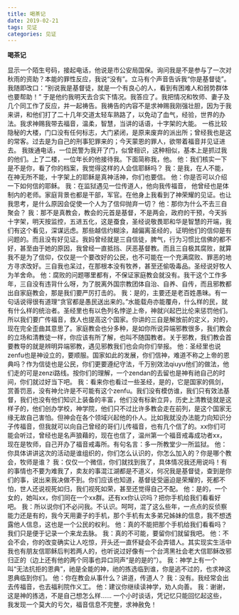```yaml
---
title: 喝茶记
date: 2019-02-21
tags: 见证
categories: 见证
---
```

**喝茶记**

   显示一个陌生号码，接起电话，他说是市公安局国保。询问我是不是参与了一次对秋雨的资助？本能的罪性反应，我说“没有”。立马有个声音告诉我“你是基督徒”。我随即改口：“别说我是基督徒，就是一个有良心的人，看到有困难人和弱势群体也要帮助！” 
  于是他约我明天去合实下情况。我答应了。我把情况和牧师、妻子及几个同工作了反应，并一起祷告。我祷告的内容不是求神赐我刚强壮胆，因为于我来讲，和他们打了二十几年交道太轻车熟路了，以免动了血气，经验，世界的办法。我求神赐我带去福音，温柔，智慧，当讲的话语，十字架的大能。
  一栋比较隐秘的大楼，门口没有任何标志，大门紧闭，是原来废弃的派出所；曾经我也是这的常客。过去是为自己的刑事犯罪来的；今天蒙恩的罪人，欲带着福音并见证进去。
   我拨通电话，一位民警为我开了门，似曾相识，这种相似，基本上是抓过我的他们。上了二楼，一位年长的他接待我。下面简称我，他。
   他：我们核实一下是不是你，看了你的档案，我觉得这样的人会信耶稣吗？
   我：是我，在人不能，在神无所不能，十字架上的耶稣是真神活神，你们也要信。
  他：你是否可以介绍一下如何信的耶稣。
   我：在监狱遇见一位传道人，他向我传福音， 他曾经也是体制内的老师。家庭背景也都是干部，军官。在他身上我看到了神荣耀的见证。也让我思考，是什么原因会促使一个人为了信仰抛弃一切？
    他：那你为什么不去三自聚会？
    我：那不是真教会，教会的元首是基督，不是两会，政府的干预，今天拆十字架，明天按监控，五进五化，这是蚕食，圣经说敬畏耶和华是智慧的开端，我们有这个看见，深谋远虑。那些越信约糊涂，越偏离圣经的，证明他们的信仰是有问题的。而且没有好见证。我妈曾经就是三自信徒，脾气，行为习惯比信佛的都不好，甚至由于她的原因，我曾经一直抵挡、厌恶基督教。而且三自极其腐败，就算我不是为了信仰，仅仅是一个要改好的公民，也不可能在一个充满腐败、罪恶的地方寻求改好。三自我也呆过，在那根本没有牧养，甚至还偷吸毒品。圣经说好牧人为羊舍命。
   他：腐败的问题哪里都有，不保证家庭教会就没有。我干这个工作多年，三自没有违背什么呀，为了脱离外国宗教团体自治、自养、自传，而且邪教都出自家庭教会，那是我们要严厉打击的。
  我：是的，主要还是老百姓愚昧。有一句话说得很有道理“贪官都是愚民送出来的。”水能载舟亦能覆舟，什么样的民，就有什么样的统治者。圣经里也有以色列名悖逆上帝，神就兴起巴比伦来惩罚他们。所以我们要广传福音，救人也提高这个国家。你讲的三自是解放前的定义，对的，现在完全歪曲其意思了。家庭教会也分多种，是如你所说异端邪教很多，我们教会的立场和清教徒一样，你应该有所了解，也叫不随国教者。关于邪教，我们教会首要教导的就是辨明异端邪教，遇见邪教我们也会向你们举报。
  他：圣经里也说zenfu也是神设立的，要顺服。国家如此的发展，你们信神，难道不称之上帝的恩典吗？作为信徒也是公民，你们更要遵纪守法，千万别效法qiuyu他们的做法，他们走的可是zenzi路线。按你们的理解，一个zendan的去留也是神有祂自己的时间，你们就过好当下吧。
  我：看来你也看过一些圣经，是的，它是国家的佩剑，赏善罚恶，没有神允许是不可能有这个zenfu。我们没有模仿谁，我们只有效法基督，我们也没有他们知识上装备的丰富，他们没有标新立异，历史上清教徒就是这样子的，他们创办学校，神学院，他们只不过比许多教会走在前列，是这个国家无缘无故自己害怕。但神会在各个领域兴起他的仆人。比如我就没办法能力向知识分子传福音，但我就可以向自己曾经的哥们儿传福音，也有几个信了的。xx你们可能会听过，曾经也是名声狼藉的，现在也信了，温州第一个福音戒毒成功者xx，现在是牧师，自己开办了福音戒毒所。有句名言：多一所教堂少一所监狱。
  他：你具体讲讲这次的活动是谁组织的，你们怎么认识的，你怎么加入的？你是哪个教会，牧师是谁？
  我：仅仅一个微信，你们就找到我了，具体情况我还用说吗！有的事情也不要为难我了，卖友的事混江湖都是不道义，何况我是基督徒，查到是你们的事，说出来我决做不到。你们应该也知道，基督徒受逼迫是荣耀的，死都不怕，世人还说视死如归，我们视死如荣，甚至还觉得自己不配。
  他：是的，一个女的，她叫xx，你们同在一个xx群。还有xx你认识吗？把你手机给我们看看好吧。
  我：所以说你们不必问我。不认识。呵呵，混了这么些年，一点点的反侦察能力还是有的，我今天用妻子的手机，那个手机有太多弟兄姊妹的信息，我不想透露他人信息，这也是一个公民的权利。
  他：真的不能把那个手机给我们看看吗？我们只是便于记录一个来龙去脉。
  我：真的不可能，要留你们就留我吧。
  他：不会不会，你的改变确实让人吃惊，开头还一直怀疑会不会弄错人。其实现实生活中我也有朋友信耶稣后判若两人的，也听说过好像有一个台湾黑社会老大信耶稣改邪归正的（边上还有他的两个同事也异口同声“是的是的”）。
  我：神学上有一个叫“无法抗拒的恩典”，祂是全能的神，祂的拣选临到谁，你是逃不过的，也求神这恩典临到你们。
  他：你在教会从事什么？讲道，传道人？
  我：没有。我经常会出去传福音，也去福利院作义工。
  他：建议你继续读神学，劝人向善。
  我：谢谢，这是神的拣选，不是自己想怎么样......
  一个小时谈话，凭记忆只能回忆起这些，我发现一个莫大的亏欠，福音信息不完整，求神赦免！
​
